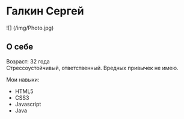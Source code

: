 # Галкин Сергей  

![] (/img/Photo.jpg)

## О себе  
Возраст: 32 года  
Стрессоустойчивый, ответственный. Вредных привычек не имею.  

Мои навыки:  
* HTML5
* CSS3
* Javascript
* Java
